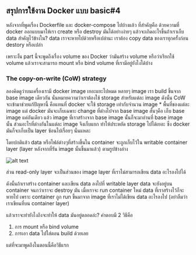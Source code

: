 ## สรุปการใช้งาน Docker แบบ basic#4

หลังจากที่พูดเรื่อง Dockerfile และ docker-compose ไปบ้างแล้ว ที่สำคัญคือ ด้วยความที่ docker ออกแบบมาให้เรา create หรือ destroy มันได้อย่างง่ายๆ
แล้วจะเกิดอะไรขึ้นถ้าเราเก็บ data สำคัญไว้ข้างใน? data เราจะหายไปด้วยหรือเปล่านะ เราต้อง copy data ของเราทุกครั้งก่อน destory หรือเปล่า 

เพราะงั้น part นี้จะพูดถึงเรื่อง volume ของ Docker ว่ามันสร้าง volume หรือว่าเรียกใช้ volume แล้วเราจะสามารถ mount หรือ bind volume ที่เรามีอยู่ยังไงได้บ้าง

### The copy-on-write (CoW) strategy

ลองคิดดูว่าบนเครื่องเรามี docker image เยอะแยะไปหมด หลายๆ image เรา build ขึ้นจาก base image เดียวกัน นั่นหมายความว่าเราต้องใช้ storage สำหรับแต่ละ image
ดังนั้น CoW จะเข้ามาช่วยแก้ปัญหานี้ คือแทนที่ docker จะใช้ storage เท่ากับจำนวน image * พื้นที่ของแต่ละ image แต่ docker มันจะเก็บเฉพาะ change ที่ต่างไปจาก base image
สั้นๆคือ เก็บ base image แค่อันเดียว แล้ว image ที่เราสร้างจาก base image นั้นก็จะมาอ่านที่ base image นั้น ส่วนอะไรที่ต่างกันในแต่ละ image จึงเก็บแยก ทำให้ประหยัด storage ไปได้เยอะ
ซึ่ง docker มันก็จะเก็บเป็น layer ซ้อนไปเรื่อยๆ นั่นแหละ

โดยปกติแล้ว data หรือไฟล์ต่างๆที่สร้างขึ้นใน container จะถูกเก็บไว้ใน writable container layer (layer หลังจากที่รัน image นั้นขึ้นมาแล้ว) ตามรูปข้างล่าง

![alt text](https://docs.docker.com/storage/storagedriver/images/container-layers.jpg)

ส่วน read-only layer จะเป็นส่วนของ image layer ที่เราไม่สามารถเขียน data อะไรลงไปได้

ดังนั้นถ้าเราสร้าง container และเขียน data ลงไปที่ writable layer data จะยังอยู่บน container จนกว่าเราจะ destroy มัน
เมื่อเราจะ run container ใหม่ data ที่เราสร้างไว้ก็จะหายไป เพราะ container ถูก run ขึ้นมาจาก image ที่เราไม่ได้เขียน data อะไรลงไป (อย่าลืมว่าเราเขียนที่บน container layer)

แล้วเราจะทำยังไงถึงจะทำให้ data มันอยู่ตลอดล่ะ? คำตอบมี 2 วิธีคือ 

1. การ mount หรือ bind volume
2. การเอา data ไปใส่ตอน build ด้วยเลย

แต่ที่จะมาพูดถึงในตอนนี้คือวิธีแรก

